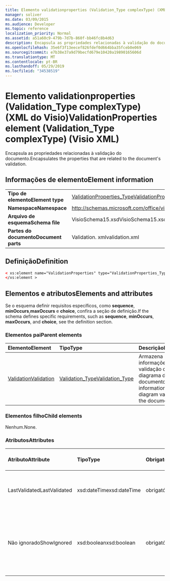```yaml
---
title: Elemento validationproperties (Validation_Type complexType) (XML do Visio)
manager: soliver
ms.date: 03/09/2015
ms.audience: Developer
ms.topic: reference
localization_priority: Normal
ms.assetid: a51a60c9-479b-7d7b-860f-bb46fc8b4d63
description: Encapsula as propriedades relacionadas à validação do documento.
ms.openlocfilehash: 35e6f3f13eecef826fdef0d664bba35fceb0e069
ms.sourcegitcommit: e7b38e37a9d79becfd679e10420a19890165606d
ms.translationtype: MT
ms.contentlocale: pt-BR
ms.lasthandoff: 05/29/2019
ms.locfileid: "34538519"
---
```

# <a name="validationproperties-element-validationtype-complextype-visio-xml"></a><span data-ttu-id="1ab7b-103">Elemento validationproperties (Validation_Type complexType) (XML do Visio)</span><span class="sxs-lookup"><span data-stu-id="1ab7b-103">ValidationProperties element (Validation_Type complexType) (Visio XML)</span></span>

<span data-ttu-id="1ab7b-104">Encapsula as propriedades relacionadas à validação do documento.</span><span class="sxs-lookup"><span data-stu-id="1ab7b-104">Encapsulates the properties that are related to the document's validation.</span></span>
  
## <a name="element-information"></a><span data-ttu-id="1ab7b-105">Informações de elemento</span><span class="sxs-lookup"><span data-stu-id="1ab7b-105">Element information</span></span>

|||
|:-----|:-----|
|<span data-ttu-id="1ab7b-106">**Tipo de elemento**</span><span class="sxs-lookup"><span data-stu-id="1ab7b-106">**Element type**</span></span> <br/> |[<span data-ttu-id="1ab7b-107">ValidationProperties_Type</span><span class="sxs-lookup"><span data-stu-id="1ab7b-107">ValidationProperties_Type</span></span>](validationproperties_type-complextypevisio-xml.md) <br/> |
|<span data-ttu-id="1ab7b-108">**Namespace**</span><span class="sxs-lookup"><span data-stu-id="1ab7b-108">**Namespace**</span></span> <br/> |http://schemas.microsoft.com/office/visio/2012/main  <br/> |
|<span data-ttu-id="1ab7b-109">**Arquivo de esquema**</span><span class="sxs-lookup"><span data-stu-id="1ab7b-109">**Schema file**</span></span> <br/> |<span data-ttu-id="1ab7b-110">VisioSchema15.xsd</span><span class="sxs-lookup"><span data-stu-id="1ab7b-110">VisioSchema15.xsd</span></span>  <br/> |
|<span data-ttu-id="1ab7b-111">**Partes do documento**</span><span class="sxs-lookup"><span data-stu-id="1ab7b-111">**Document parts**</span></span> <br/> |<span data-ttu-id="1ab7b-112">Validation. xml</span><span class="sxs-lookup"><span data-stu-id="1ab7b-112">validation.xml</span></span>  <br/> |
   
## <a name="definition"></a><span data-ttu-id="1ab7b-113">Definição</span><span class="sxs-lookup"><span data-stu-id="1ab7b-113">Definition</span></span>

```XML
< xs:element name="ValidationProperties" type="ValidationProperties_Type" minOccurs="0" maxOccurs="1" >
</xs:element >
```

## <a name="elements-and-attributes"></a><span data-ttu-id="1ab7b-114">Elementos e atributos</span><span class="sxs-lookup"><span data-stu-id="1ab7b-114">Elements and attributes</span></span>

<span data-ttu-id="1ab7b-115">Se o esquema definir requisitos específicos, como **sequence**, **minOccurs**,**maxOccurs** e **choice**, confira a seção de definição.</span><span class="sxs-lookup"><span data-stu-id="1ab7b-115">If the schema defines specific requirements, such as **sequence**, **minOccurs**, **maxOccurs**, and **choice**, see the definition section.</span></span> 
  
### <a name="parent-elements"></a><span data-ttu-id="1ab7b-116">Elementos pai</span><span class="sxs-lookup"><span data-stu-id="1ab7b-116">Parent elements</span></span>

|<span data-ttu-id="1ab7b-117">**Elemento**</span><span class="sxs-lookup"><span data-stu-id="1ab7b-117">**Element**</span></span>|<span data-ttu-id="1ab7b-118">**Tipo**</span><span class="sxs-lookup"><span data-stu-id="1ab7b-118">**Type**</span></span>|<span data-ttu-id="1ab7b-119">**Descrição**</span><span class="sxs-lookup"><span data-stu-id="1ab7b-119">**Description**</span></span>|
|:-----|:-----|:-----|
|[<span data-ttu-id="1ab7b-120">Validation</span><span class="sxs-lookup"><span data-stu-id="1ab7b-120">Validation</span></span>](validation-elementvisio-xml.md) <br/> |[<span data-ttu-id="1ab7b-121">Validation_Type</span><span class="sxs-lookup"><span data-stu-id="1ab7b-121">Validation_Type</span></span>](validation_type-complextypevisio-xml.md) <br/> |<span data-ttu-id="1ab7b-122">Armazena informações sobre a validação de diagrama do documento.</span><span class="sxs-lookup"><span data-stu-id="1ab7b-122">Stores information about diagram validation for the document.</span></span>  <br/> |
   
### <a name="child-elements"></a><span data-ttu-id="1ab7b-123">Elementos filho</span><span class="sxs-lookup"><span data-stu-id="1ab7b-123">Child elements</span></span>

<span data-ttu-id="1ab7b-124">Nenhum.</span><span class="sxs-lookup"><span data-stu-id="1ab7b-124">None.</span></span>
  
### <a name="attributes"></a><span data-ttu-id="1ab7b-125">Atributos</span><span class="sxs-lookup"><span data-stu-id="1ab7b-125">Attributes</span></span>

|<span data-ttu-id="1ab7b-126">**Atributo**</span><span class="sxs-lookup"><span data-stu-id="1ab7b-126">**Attribute**</span></span>|<span data-ttu-id="1ab7b-127">**Tipo**</span><span class="sxs-lookup"><span data-stu-id="1ab7b-127">**Type**</span></span>|<span data-ttu-id="1ab7b-128">**Obrigatório**</span><span class="sxs-lookup"><span data-stu-id="1ab7b-128">**Required**</span></span>|<span data-ttu-id="1ab7b-129">**Descrição**</span><span class="sxs-lookup"><span data-stu-id="1ab7b-129">**Description**</span></span>|<span data-ttu-id="1ab7b-130">**Valores possíveis**</span><span class="sxs-lookup"><span data-stu-id="1ab7b-130">**Possible values**</span></span>|
|:-----|:-----|:-----|:-----|:-----|
|<span data-ttu-id="1ab7b-131">LastValidated</span><span class="sxs-lookup"><span data-stu-id="1ab7b-131">LastValidated</span></span>  <br/> |<span data-ttu-id="1ab7b-132">xsd:dateTime</span><span class="sxs-lookup"><span data-stu-id="1ab7b-132">xsd:dateTime</span></span>  <br/> |<span data-ttu-id="1ab7b-133">obrigatório</span><span class="sxs-lookup"><span data-stu-id="1ab7b-133">required</span></span>  <br/> |<span data-ttu-id="1ab7b-134">A data e hora em que o documento foi validado pela última vez.</span><span class="sxs-lookup"><span data-stu-id="1ab7b-134">The date and time that the document was last validated.</span></span>  <br/> |<span data-ttu-id="1ab7b-135">Valores do tipo xsd:dateTime.</span><span class="sxs-lookup"><span data-stu-id="1ab7b-135">Values of the xsd:dateTime type.</span></span>  <br/> |
|<span data-ttu-id="1ab7b-136">Não ignorado</span><span class="sxs-lookup"><span data-stu-id="1ab7b-136">ShowIgnored</span></span>  <br/> |<span data-ttu-id="1ab7b-137">xsd:boolean</span><span class="sxs-lookup"><span data-stu-id="1ab7b-137">xsd:boolean</span></span>  <br/> |<span data-ttu-id="1ab7b-138">obrigatório</span><span class="sxs-lookup"><span data-stu-id="1ab7b-138">required</span></span>  <br/> |<span data-ttu-id="1ab7b-139">Especifica se os problemas de validação ignorados devem ser mostrados na janela problemas.</span><span class="sxs-lookup"><span data-stu-id="1ab7b-139">Specifies whether to show ignored validation issues in the Issues window.</span></span>  <br/> |<span data-ttu-id="1ab7b-140">Valores do tipo xsd:boolean.</span><span class="sxs-lookup"><span data-stu-id="1ab7b-140">Values of the xsd:boolean type.</span></span>  <br/> |
   

